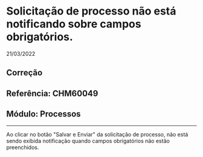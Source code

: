 # Solicitação de processo não está notificando sobre campos obrigatórios.
21/03/2022
## Correção
## Referência: CHM60049
## Módulo: Processos
***

Ao clicar no botão "Salvar e Enviar" da solicitação de processo, não está sendo exibida notificação quando campos obrigatórios não estão preenchidos.